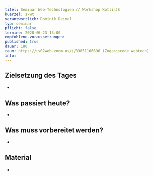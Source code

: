 ```yaml
---
titel: Seminar Web-Technologien // Workshop KotlinJS
kuerzel: s-wt
verantwortlich: Dominik Deimel
typ: seminar
pflicht: false
termine: 2020-06-23 13:00
empfohlene-voraussetzungen: 
published: true
dauer: 180
raum: https://us02web.zoom.us/j/83851106696 (Zugangscode webtech)
info: 
---
```


## Zielsetzung des Tages
-

## Was passiert heute?
-

## Was muss vorbereitet werden?
-

## Material
-